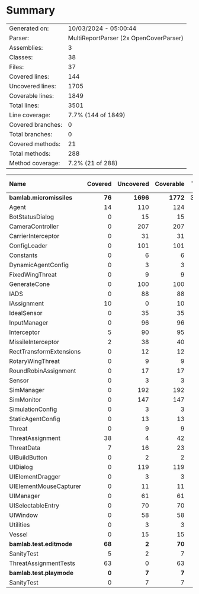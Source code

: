 ﻿# Summary
|||
|:---|:---|
| Generated on: | 10/03/2024 - 05:00:44 |
| Parser: | MultiReportParser (2x OpenCoverParser) |
| Assemblies: | 3 |
| Classes: | 38 |
| Files: | 37 |
| Covered lines: | 144 |
| Uncovered lines: | 1705 |
| Coverable lines: | 1849 |
| Total lines: | 3501 |
| Line coverage: | 7.7% (144 of 1849) |
| Covered branches: | 0 |
| Total branches: | 0 |
| Covered methods: | 21 |
| Total methods: | 288 |
| Method coverage: | 7.2% (21 of 288) |

|**Name**|**Covered**|**Uncovered**|**Coverable**|**Total**|**Line coverage**|**Covered**|**Total**|**Branch coverage**|**Covered**|**Total**|**Method coverage**|
|:---|---:|---:|---:|---:|---:|---:|---:|---:|---:|---:|---:|
|**bamlab.micromissiles**|**76**|**1696**|**1772**|**3435**|**4.2%**|**0**|**0**|****|**17**|**283**|**6%**|
|Agent|14|110|124|206|11.2%|0|0||4|24|16.6%|
|BotStatusDialog|0|15|15|30|0%|0|0||0|2|0%|
|CameraController|0|207|207|454|0%|0|0||0|23|0%|
|CarrierInterceptor|0|31|31|48|0%|0|0||0|5|0%|
|ConfigLoader|0|101|101|147|0%|0|0||0|12|0%|
|Constants|0|6|6|17|0%|0|0||0|2|0%|
|DynamicAgentConfig|0|3|3|121|0%|0|0||0|1|0%|
|FixedWingThreat|0|9|9|21|0%|0|0||0|5|0%|
|GenerateCone|0|100|100|144|0%|0|0||0|9|0%|
|IADS|0|88|88|140|0%|0|0||0|17|0%|
|IAssignment|10|0|10|42|100%|0|0||3|3|100%|
|IdealSensor|0|35|35|71|0%|0|0||0|4|0%|
|InputManager|0|96|96|142|0%|0|0||0|11|0%|
|Interceptor|5|90|95|158|5.2%|0|0||2|15|13.3%|
|MissileInterceptor|2|38|40|78|5%|0|0||1|4|25%|
|RectTransformExtensions|0|12|12|18|0%|0|0||0|4|0%|
|RotaryWingThreat|0|9|9|21|0%|0|0||0|5|0%|
|RoundRobinAssignment|0|17|17|44|0%|0|0||0|2|0%|
|Sensor|0|3|3|70|0%|0|0||0|1|0%|
|SimManager|0|192|192|327|0%|0|0||0|26|0%|
|SimMonitor|0|147|147|233|0%|0|0||0|19|0%|
|SimulationConfig|0|3|3|121|0%|0|0||0|1|0%|
|StaticAgentConfig|0|13|13|45|0%|0|0||0|5|0%|
|Threat|0|9|9|17|0%|0|0||0|3|0%|
|ThreatAssignment|38|4|42|79|90.4%|0|0||5|5|100%|
|ThreatData|7|16|23|45|30.4%|0|0||2|5|40%|
|UIBuildButton|0|2|2|11|0%|0|0||0|2|0%|
|UIDialog|0|119|119|198|0%|0|0||0|18|0%|
|UIElementDragger|0|3|3|12|0%|0|0||0|1|0%|
|UIElementMouseCapturer|0|11|11|20|0%|0|0||0|3|0%|
|UIManager|0|61|61|106|0%|0|0||0|16|0%|
|UISelectableEntry|0|70|70|113|0%|0|0||0|15|0%|
|UIWindow|0|58|58|100|0%|0|0||0|9|0%|
|Utilities|0|3|3|9|0%|0|0||0|1|0%|
|Vessel|0|15|15|27|0%|0|0||0|5|0%|
|**bamlab.test.editmode**|**68**|**2**|**70**|**163**|**97.1%**|**0**|**0**|****|**4**|**4**|**100%**|
|SanityTest|5|2|7|22|71.4%|0|0||2|2|100%|
|ThreatAssignmentTests|63|0|63|141|100%|0|0||2|2|100%|
|**bamlab.test.playmode**|**0**|**7**|**7**|**24**|**0%**|**0**|**0**|****|**0**|**1**|**0%**|
|SanityTest|0|7|7|24|0%|0|0||0|1|0%|
